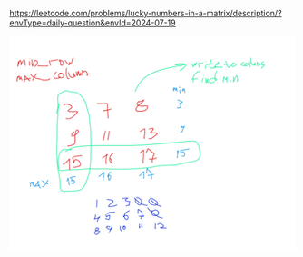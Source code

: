https://leetcode.com/problems/lucky-numbers-in-a-matrix/description/?envType=daily-question&envId=2024-07-19

![solv](solv.jpg)